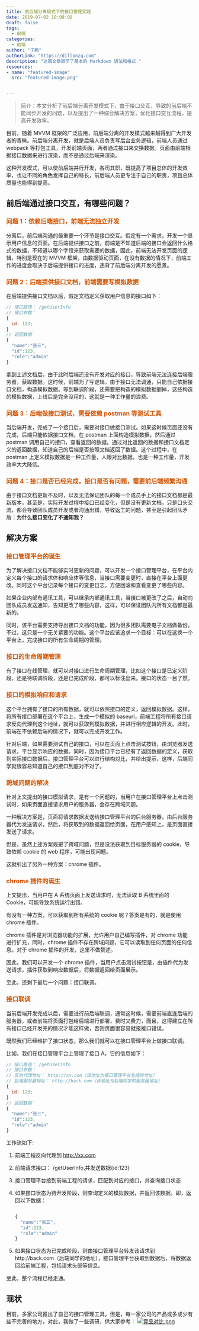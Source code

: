 ```yaml
---
title: 前后端分离模式下的接口管理实践
date: 2019-07-02 10:08:08
draft: false
tags:
  - 前端
categories:
  - 前端
author: "于鹏"
authorLink: "https://dillonzq.com"
description: "这篇文章展示了基本的 Markdown 语法和格式."
resources:
- name: "featured-image"
  src: "featured-image.png"


---
```


> 简介：本文分析了前后端分离开发模式下，由于接口交互，导致的前后端不能同步开发的问题，以及提出了一种综合解决方案，优化接口交互流程，提高开发效率。

<!-- more -->

目前，随着 MVVM 框架的广泛应用，前后端分离的开发模式越来越得到广大开发者的青睐。前后端分离开发，就是后端人员负责写后台业务逻辑，前端人员通过 webpack 等打包工具，开发前端页面，两者通过接口来交换数据。页面由前端根据接口数据来进行渲染，而不是通过后端来渲染。

这种开发模式，可以使前后端并行开发，各司其职，既提高了项目总体的开发效率，也让不同的角色发挥自己的特长，前后端人员更专注于自己的职责，项目总体质量也能得到提高。

## 前后端通过接口交互，有哪些问题？

### <span style="color:#d35400">问题 1：依赖后端接口，前端无法独立开发</span>

分离后，前后端沟通的最重要一个环节是接口交互。假定有一个需求，开发一个显示用户信息的页面。在后端提供接口之前，前端是不知道后端的接口会返回什么格式的数据，不知道以哪个字段来获取需要的数据，因此，前端无法开发页面的逻辑，特别是现在的 MVVM 框架，由数据驱动页面，在没有数据的情况下，前端工作的进度会取决于后端提供接口的进度，违背了前后端分离开发的愿景。

### <span style="color:#d35400">问题 2：后端提供接口文档，前端需要写模拟数据</span>

在后端提供接口文档以后，假定文档定义获取用户信息的接口如下：

```javascript
// 接口路径： /getUserInfo
// 接口参数：
{
  id: 123;
}
// 返回数据
{
  "name":"张三",
  "id":123,
  "role":"admin"
}
```

拿到上述文档后，由于此时后端还没有开发对应的接口，导致前端无法连接后端服务器，获取数据。这时候，前端为了写逻辑，由于接口无法调通，只能自己依据接口文档，构造模拟数据。等到联调阶段，还需要把构造的模拟数据删掉，这些构造的模拟数据，上线后是完全没用的，这就是一种工作量的浪费。

### <span style="color:#d35400">问题 3：后端做接口测试，需要依赖 postman 等测试工具</span>

当后端开发，完成了一个接口后，需要对接口做接口测试。如果这时候页面还没有完成，后端只能依据接口文档，在 postman 上面构造模拟数据，然后通过 postman 调用自己的接口，查看返回的数据。通过对比返回的数据和接口文档定义的返回数据，知道自己的后端是否按照文档返回了数据。这个过程中，在 postman 上定义模拟数据是一种工作量，人眼对比数据，也是一种工作量，开发效率大大降低。

### <span style="color:#d35400">问题 4：接口是否已经完成，接口是否有问题，需要前后端频繁沟通</span>

由于接口文档更新不及时，以及无法保证团队的每一个成员手上的接口文档都是最新版本，甚至是，实际开发过程中接口已经变化，但是没有更新文档，只是口头交流，都会导致团队成员开发或者沟通出错，导致返工的问题，甚至是引起团队矛盾：**为什么接口变化了不通知我？**

## 解决方案

### <span style="color:#d35400">接口管理平台的诞生</span>

为了解决接口文档不能够实时更新的问题，可以开发一个接口管理平台，在平台内定义每个接口的请求体和响应体等信息，当接口需要变更时，直接在平台上面更改。同时这个平台记录每个接口的变更日志，方便回滚和查看变更了哪些内容。

如果企业内部有通讯工具，可以继承内部通讯工具，当接口被更改了之后，自动向团队成员发送通知，告知更改了哪些内容，这样，可以保证团队内所有文档都是最新的。

同时，该平台需要支持导出接口文档的功能，因为很多团队需要电子文档做备份。不过，这只是一个无关紧要的功能。这个平台应该追求一个目标：可以在这换一个平台上，完成接口的所有生命周期的管理。

### <span style="color:#d35400">接口的生命周期管理</span>

有了接口在线管理，就可以对接口进行生命周期管理，比如这个接口是已定义阶段，还是待联调阶段，还是已完成阶段，都可以标注出来。接口的状态一目了然。

### <span style="color:#d35400">接口的模拟响应和请求</span>

这个平台拥有了接口的所有数据，就可以依照接口的定义，返回模拟数据。这样，将所有接口部署在这个平台上，生成一个模拟的 baseurl，前端工程将所有接口请求反向代理到这个地址，就可以获取到模拟数据，并进行相应逻辑的开发。此时，前端在不依赖后端的情况下，就可以完成开发工作。

针对后端，如果需要测试自己的接口，可以在页面上点击测试按钮，由浏览器发送请求，平台显示响应的数据。同时，因为接口平台已经有了返回数据的定义，获取到实际接口数据后，接口管理平台可以进行结构对比，并给出提示，这样，后端同学就很容易知道自己的接口到底对不对了。

### <span style="color:#d35400">跨域问题的解决</span>

针对上文提出的接口模拟请求，是有一个问题的，当用户在接口管理平台上点击测试时，如果页面直接请求用户的服务器，会存在跨域问题。

一种解决方案是，页面将请求数据发送给接口管理平台的后台服务器，由后台服务器代为发送请求，然后，将获取到的数据返回给页面，在用户感知上，是页面直接发送了请求。

但是，虽然上述方案规避了跨域问题，但是没法获取到目标服务器的 cookie，导致依赖 cookie 的 web 程序，可能出现问题。

这就引出了另外一种方案：chrome 插件。

### <span style="color:#d35400">chrome 插件的诞生</span>

上文提出，当用户在 A 系统页面上发送请求时，无法读取 B 系统里面的 Cookie，可能导致系统运行出错。

有没有一种方案，可以获取到所有系统的 cookie 呢？答案是有的，就是使用 chrome 插件。

chrome 插件是对浏览器功能的扩展，允许用户自己编写插件，对 chrome 功能进行扩充，同时，chrome 插件不存在跨域问题，它可以读取到任何页面的任何信息。对于 chrome 插件的开发，这里不做赘述。

因此，我们可以开发一个 chrome 插件，当用户点击测试按钮是，由插件代为发送请求，插件获取到响应数据后，将数据返回给页面展示。

至此，还剩下最后一个问题：接口联调。

### <span style="color:#d35400">接口联调</span>

当前后端开发完成以后，需要进行前后端联调，通常这时候，需要前端直连后端的服务器，或者前端将页面打包给后端进行部署，费时又费力，而且，这得建立在所有接口已经开发完的情况才能这样做，否则页面很容易就报接口错误。

既然我们已经维护了接口状态，那么我们就可以在接口管理平台上做接口联调。

比如，我们在接口管理平台上管理了接口 A，它的信息如下：

```javascript
// 接口路径： /getUserInfo
// 接口参数：
// 反向代理地址： http://xx.com（该地址为接口管理平台生成的地址）
// 后端服务器地址： http://back.com（该地址为后端同学的服务器地址）
{
  id: 123;
}
// 返回数据
{
  "name":"张三",
  "id":123,
  "role":"admin"
}
```

工作流如下:

1. 前端工程反向代理到 http://xx.com
2. 前端请求接口： /getUserInfo,并发送数据{id:123}
3. 接口管理平台接到前端工程的请求，匹配到对应的接口，并查询接口状态
4. 如果接口状态为待开发阶段，则查询定义的模拟数据，并返回该数据。即，返回以下数据：

   ```javascript

   {
     "name":"张三",
     "id":123,
     "role":"admin"
   }
   ```

5. 如果接口状态为已完成阶段，则由接口管理平台转发该请求到http://back.com（后端同学的地址），接口管理平台获取到数据后，将数据返回给前端工程，包括请求头部等信息。

至此，整个流程已经走通。

## 现状

目前，多家公司推出了自己的接口管理工具，但是，每一家公司的产品或多或少有些不完善的地方，对此，我做了一些调研，供大家参考：
[![竞品对比.png](https://i.loli.net/2019/07/03/5d1c00231349218951.png)](https://i.loli.net/2019/07/03/5d1c00231349218951.png)
